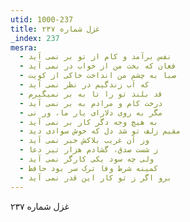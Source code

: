 ```yaml
---
utid: 1000-237
title: غزل شماره ۲۳۷
_index: 237
mesra:
  - نفس برآمد و کام از تو بر نمی آید
  - فغان که بخت من از خواب در نمی آید
  - صبا به چشم من انداخت خاکی از کویت
  - که آب زندگیم در نظر نمی آید
  - قد بلند تو را تا به بر نمیگیرم
  - درخت کام و مرادم به بر نمی آید
  - مگر به روی دلارای یار ما، ور نی
  - به هیچ وجه دگر کار بر نمی آید
  - مقیم زلف تو شد دل که خوش سوادی دید
  - وز آن غریب بلاکش خبر نمی آید
  - ز شست صدق، گشادم هزار تیر دعا
  - ولی چه سود یکی کارگر نمی آید
  - کمینه شرط وفا ترک سر بود حافظ
  - برو اگر ز تو کار این قدر نمی آید
---
```

غزل شماره ۲۳۷
